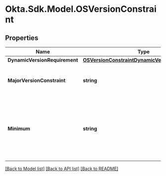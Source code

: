 # Okta.Sdk.Model.OSVersionConstraint

## Properties

Name | Type | Description | Notes
------------ | ------------- | ------------- | -------------
**DynamicVersionRequirement** | [**OSVersionConstraintDynamicVersionRequirement**](OSVersionConstraintDynamicVersionRequirement.md) |  | [optional] 
**MajorVersionConstraint** | **string** | Indicates the Windows major version | 
**Minimum** | **string** | The Windows device version must be equal to or newer than the specified version | [optional] 

[[Back to Model list]](../README.md#documentation-for-models) [[Back to API list]](../README.md#documentation-for-api-endpoints) [[Back to README]](../README.md)

